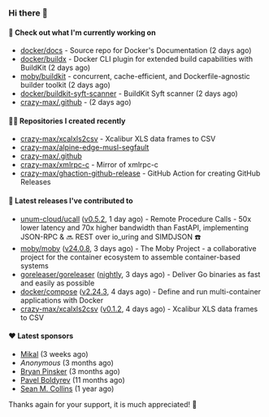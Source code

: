 ### Hi there 👋

#### 👷 Check out what I'm currently working on

- [docker/docs](https://github.com/docker/docs) - Source repo for Docker&#39;s Documentation (2 days ago)
- [docker/buildx](https://github.com/docker/buildx) - Docker CLI plugin for extended build capabilities with BuildKit (2 days ago)
- [moby/buildkit](https://github.com/moby/buildkit) - concurrent, cache-efficient, and Dockerfile-agnostic builder toolkit (2 days ago)
- [docker/buildkit-syft-scanner](https://github.com/docker/buildkit-syft-scanner) - BuildKit Syft scanner (2 days ago)
- [crazy-max/.github](https://github.com/crazy-max/.github) -  (2 days ago)

#### 👨‍💻 Repositories I created recently

- [crazy-max/xcalxls2csv](https://github.com/crazy-max/xcalxls2csv) - Xcalibur XLS data frames to CSV
- [crazy-max/alpine-edge-musl-segfault](https://github.com/crazy-max/alpine-edge-musl-segfault)
- [crazy-max/.github](https://github.com/crazy-max/.github)
- [crazy-max/xmlrpc-c](https://github.com/crazy-max/xmlrpc-c) - Mirror of xmlrpc-c
- [crazy-max/ghaction-github-release](https://github.com/crazy-max/ghaction-github-release) - GitHub Action for creating GitHub Releases

#### 🚀 Latest releases I've contributed to

- [unum-cloud/ucall](https://github.com/unum-cloud/ucall) ([v0.5.2](https://github.com/unum-cloud/ucall/releases/tag/v0.5.2), 1 day ago) - Remote Procedure Calls  - 50x lower latency and 70x higher bandwidth than FastAPI, implementing JSON-RPC &amp; 🔜 REST over io_uring and SIMDJSON ☎️
- [moby/moby](https://github.com/moby/moby) ([v24.0.8](https://github.com/moby/moby/releases/tag/v24.0.8), 3 days ago) - The Moby Project - a collaborative project for the container ecosystem to assemble container-based systems
- [goreleaser/goreleaser](https://github.com/goreleaser/goreleaser) ([nightly](https://github.com/goreleaser/goreleaser/releases/tag/nightly), 3 days ago) - Deliver Go binaries as fast and easily as possible
- [docker/compose](https://github.com/docker/compose) ([v2.24.3](https://github.com/docker/compose/releases/tag/v2.24.3), 4 days ago) - Define and run multi-container applications with Docker
- [crazy-max/xcalxls2csv](https://github.com/crazy-max/xcalxls2csv) ([v0.1.2](https://github.com/crazy-max/xcalxls2csv/releases/tag/v0.1.2), 4 days ago) - Xcalibur XLS data frames to CSV

#### ❤️ Latest sponsors
- [Mikal](https://github.com/Ifiht) (3 weeks ago)
- _Anonymous_ (3 months ago)
- [Bryan Pinsker](https://github.com/BryanPinsker) (3 months ago)
- [Pavel Boldyrev](https://github.com/bpg) (11 months ago)
- [Sean M. Collins](https://github.com/sc68cal) (1 year ago)

Thanks again for your support, it is much appreciated! 🙏
